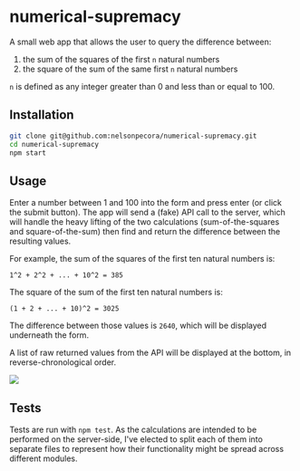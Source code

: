 # numerical-supremacy

A small web app that allows the user to query the difference between:

1. the sum of the squares of the first `n` natural numbers
2. the square of the sum of the same first `n` natural numbers

`n` is defined as any integer greater than 0 and less than or equal to 100.

## Installation

```bash
git clone git@github.com:nelsonpecora/numerical-supremacy.git
cd numerical-supremacy
npm start
```

## Usage

Enter a number between 1 and 100 into the form and press enter (or click the submit button). The app will send a (fake) API call to the server, which will handle the heavy lifting of the two calculations (sum-of-the-squares and square-of-the-sum) then find and return the difference between the resulting values.

For example, the sum of the squares of the first ten natural numbers is:

```
1^2 + 2^2 + ... + 10^2 = 385
```

The square of the sum of the first ten natural numbers is:

```
(1 + 2 + ... + 10)^2 = 3025
```

The difference between those values is `2640`, which will be displayed underneath the form.

A list of raw returned values from the API will be displayed at the bottom, in reverse-chronological order.

![](https://d3vv6lp55qjaqc.cloudfront.net/items/2t2r3m3R2n0c2h0b310k/Image%202018-08-19%20at%205.46.55%20PM.png?X-CloudApp-Visitor-Id=100841)

## Tests

Tests are run with `npm test`. As the calculations are intended to be performed on the server-side, I've elected to split each of them into separate files to represent how their functionality might be spread across different modules.

